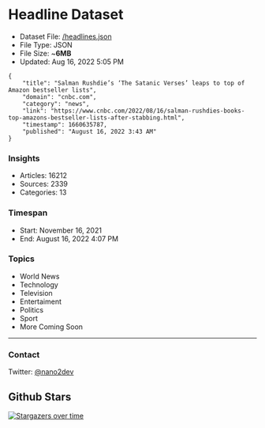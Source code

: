 # Headline Dataset

- Dataset File: [/headlines.json](https://raw.githubusercontent.com/fwd/news/master/headlines.json) 
- File Type: JSON
- File Size: ~**6MB**
- Updated: Aug 16, 2022 5:05 PM

```
{
    "title": "Salman Rushdie’s ‘The Satanic Verses’ leaps to top of Amazon bestseller lists",
    "domain": "cnbc.com",
    "category": "news",
    "link": "https://www.cnbc.com/2022/08/16/salman-rushdies-books-top-amazons-bestseller-lists-after-stabbing.html",
    "timestamp": 1660635787,
    "published": "August 16, 2022 3:43 AM"
}
```

### Insights

- Articles: 16212
- Sources: 2339
- Categories: 13

### Timespan

- Start: November 16, 2021
- End: August 16, 2022 4:07 PM

### Topics

- World News
- Technology
- Television
- Entertaiment
- Politics
- Sport
- More Coming Soon

---

### Contact 

Twitter: [@nano2dev](https://twitter.com/nano2dev)

## Github Stars

[![Stargazers over time](https://starchart.cc/fwd/news.svg)](https://starchart.cc/fwd/news)
	